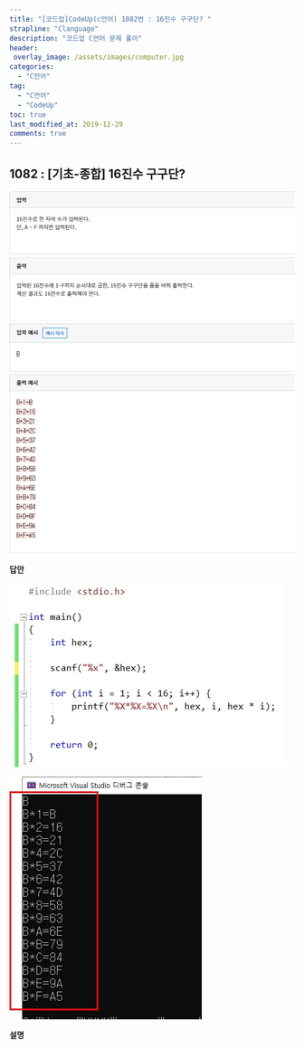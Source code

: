 ```yaml
---
title: "[코드업]CodeUp(c언어) 1082번 : 16진수 구구단? "
strapline: "Clanguage"
description: "코드업 C언어 문제 풀이"
header:
 overlay_image: /assets/images/computer.jpg
categories:
  - "C언어"
tag:
  - "C언어"
  - "CodeUp"
toc: true
last_modified_at: 2019-12-29
comments: true
---
```


## 1082 : [기초-종합] 16진수 구구단?

![c1082](/assets/images/c1082.jpg)

**답안**<br>

![c1082](/assets/images/c1082-2.jpg)

![c1082](/assets/images/c1082-1.jpg)

**설명**


